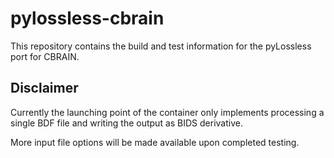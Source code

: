 # pylossless-cbrain

This repository contains the build and test information for the pyLossless port for CBRAIN.

## Disclaimer

Currently the launching point of the container only implements processing a single BDF file and writing the output as BIDS derivative.

More input file options will be made available upon completed testing.

